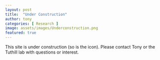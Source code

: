 ```yaml
---
layout: post
title:  "Under Construction"
author: tony
categories: [ Research ]
image: assets/images/Underconstruction.png
featured: true
---
```


This site is under construction (so is the icon). Please contact Tony or the Tuthill lab with questions or interest. 
